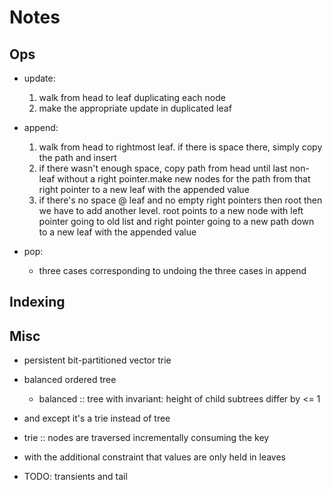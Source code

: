 # Notes
## Ops
- update:
    1. walk from head to leaf duplicating each node
    2. make the appropriate update in duplicated leaf

- append:
    1. walk from head to rightmost leaf. if there is space there, simply copy the path and insert
    2. if there wasn't enough space, copy path from head until last non-leaf without a right pointer.make new nodes for the path from that right pointer to a new leaf with the appended value
    3. if there's no space @ leaf and no empty right pointers then root then we have to add another level. root points to a new node with left pointer going to old list and right pointer going to a new path down to a new leaf with the appended value

- pop:
    - three cases corresponding to undoing the three cases in append

## Indexing



## Misc
- persistent bit-partitioned vector trie
- balanced ordered tree
    - balanced :: tree with invariant: height of child subtrees differ by <= 1
- and except it's a trie instead of tree
- trie :: nodes are traversed incrementally consuming the key
- with the additional constraint that values are only held in leaves


- TODO: transients and tail
